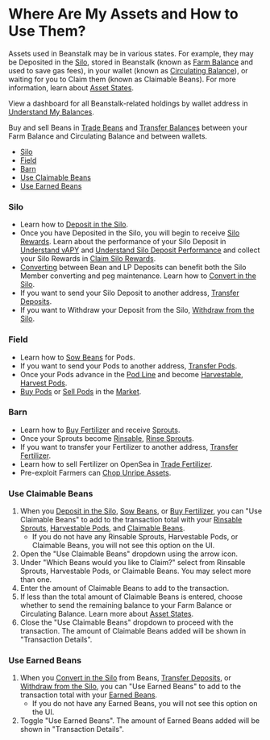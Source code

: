 # Where Are My Assets and How to Use Them?

Assets used in Beanstalk may be in various states. For example, they may be Deposited in the [Silo](../../farm/silo/), stored in Beanstalk (known as [Farm Balance](../../protocol/glossary.md#farm-assets) and used to save gas fees), in your wallet (known as [Circulating Balance](../../protocol/glossary.md#circulating-beans)), or waiting for you to Claim them (known as Claimable Beans). For more information, learn about [Asset States](../../protocol/asset-states.md).

View a dashboard for all Beanstalk-related holdings by wallet address in [Understand My Balances](../balances/understand-my-balances.md).

Buy and sell Beans in [Trade Beans](../swap/trade-beans.md) and [Transfer Balances](../swap/transfer-balances.md) between your Farm Balance and Circulating Balance and between wallets.

* [Silo](where-are-my-assets-and-how-to-use-them.md#silo)
* [Field](where-are-my-assets-and-how-to-use-them.md#field)
* [Barn](where-are-my-assets-and-how-to-use-them.md#barn)
* [Use Claimable Beans](where-are-my-assets-and-how-to-use-them.md#use-claimable-beans)
* [Use Earned Beans](where-are-my-assets-and-how-to-use-them.md#use-earned-beans)

### Silo

* Learn how to [Deposit in the Silo](../silo/deposit.md).
* Once you have Deposited in the Silo, you will begin to receive [Silo Rewards](../../farm/silo/#silo-rewards). Learn about the performance of your Silo Deposit in [Understand vAPY](../silo/understand-silo-vapy.md) and [Understand Silo Deposit Performance](../silo/understand-silo-deposit-performance.md) and collect your Silo Rewards in [Claim Silo Rewards](../silo/claim-rewards.md).
* [Converting](../../peg-maintenance/convert.md) between Bean and LP Deposits can benefit both the Silo Member converting and peg maintenance. Learn how to [Convert in the Silo](../silo/convert.md).
* If you want to send your Silo Deposit to another address, [Transfer Deposits](../silo/transfer.md).
* If you want to Withdraw your Deposit from the Silo, [Withdraw from the Silo](../silo/withdraw.md).

### Field

* Learn how to [Sow Beans](../field/sow.md) for Pods.
* If you want to send your Pods to another address, [Transfer Pods](../field/transfer.md).
* Once your Pods advance in the [Pod Line](../../protocol/glossary.md#pod-line) and become [Harvestable](../../protocol/glossary.md#harvestable-pods), [Harvest Pods](../field/harvest.md).
* [Buy Pods](../market/buy-pods.md) or [Sell Pods](../market/sell-pods.md) in the [Market](../../farm/toolshed/market.md).

### Barn

* Learn how to [Buy Fertilizer](../barn/buy-fertilizer.md) and receive [Sprouts](../../protocol/glossary.md#sprouts).
* Once your Sprouts become [Rinsable](../../protocol/glossary.md#rinsable-sprouts), [Rinse Sprouts](../barn/rinse.md).
* If you want to transfer your Fertilizer to another address, [Transfer Fertilizer](../barn/transfer-fertilizer.md).
* Learn how to sell Fertilizer on OpenSea in [Trade Fertilizer](../barn/trade-fertilizer.md).
* Pre-exploit Farmers can [Chop Unripe Assets](../unripe-assets/chop-unripe-assets.md).

### Use Claimable Beans

1. When you [Deposit in the Silo](../silo/deposit.md), [Sow Beans](../field/sow.md), or [Buy Fertilizer](../barn/buy-fertilizer.md), you can "Use Claimable Beans" to add to the transaction total with your [Rinsable Sprouts](../../protocol/glossary.md#rinsable-sprouts), [Harvestable Pods](../../protocol/glossary.md#harvestable-pods), and [Claimable Beans](../../protocol/glossary.md#claimable-assets).
   * If you do not have any Rinsable Sprouts, Harvestable Pods, or Claimable Beans, you will not see this option on the UI.
2. Open the "Use Claimable Beans" dropdown using the arrow icon.
3. Under "Which Beans would you like to Claim?" select from Rinsable Sprouts, Harvestable Pods, or Claimable Beans. You may select more than one.
4. Enter the amount of Claimable Beans to add to the transaction.
5. If less than the total amount of Claimable Beans is entered, choose whether to send the remaining balance to your Farm Balance or Circulating Balance. Learn more about [Asset States](../../protocol/asset-states.md).
6. Close the "Use Claimable Beans" dropdown to proceed with the transaction. The amount of Claimable Beans added will be shown in "Transaction Details".

### Use Earned Beans

1. When you [Convert in the Silo](../silo/convert.md) from Beans, [Transfer Deposits](../silo/transfer.md), or [Withdraw from the Silo](../silo/withdraw.md), you can "Use Earned Beans" to add to the transaction total with your [Earned Beans](../../protocol/glossary.md#earned-beans).
   * If you do not have any Earned Beans, you will not see this option on the UI.
2. Toggle "Use Earned Beans". The amount of Earned Beans added will be shown in "Transaction Details".

